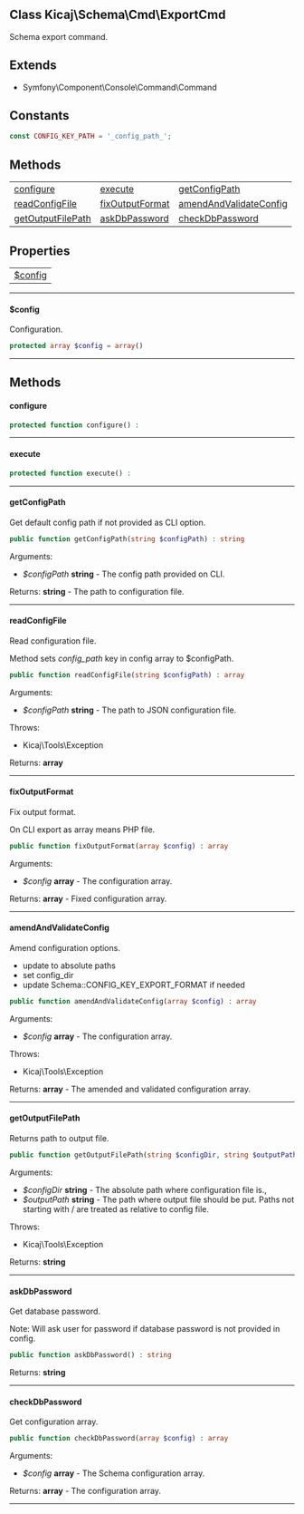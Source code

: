 ## Class Kicaj\Schema\Cmd\ExportCmd
Schema export command.

## Extends

- Symfony\Component\Console\Command\Command

## Constants

```php
const CONFIG_KEY_PATH = '_config_path_';
```

## Methods

|                                                    |                                                    |                                                    |
| -------------------------------------------------- | -------------------------------------------------- | -------------------------------------------------- |
|              [configure](#configure)               |                [execute](#execute)                 |          [getConfigPath](#getconfigpath)           |
|         [readConfigFile](#readconfigfile)          |        [fixOutputFormat](#fixoutputformat)         | [amendAndValidateConfig](#amendandvalidateconfig)  |
|      [getOutputFilePath](#getoutputfilepath)       |          [askDbPassword](#askdbpassword)           |        [checkDbPassword](#checkdbpassword)         |

## Properties

|                      |
| -------------------- |
|  [$config](#config)  |

-------

#### $config
Configuration.

```php
protected array $config = array()
```

-------
## Methods
#### configure

```php
protected function configure() : 
```

-------
#### execute

```php
protected function execute() : 
```

-------
#### getConfigPath
Get default config path if not provided as CLI option.
```php
public function getConfigPath(string $configPath) : string
```
Arguments:
- _$configPath_ **string** - The config path provided on CLI.

Returns: **string** - The path to configuration file.

-------
#### readConfigFile
Read configuration file.

Method sets _config_path_ key in config array to $configPath.
```php
public function readConfigFile(string $configPath) : array
```
Arguments:
- _$configPath_ **string** - The path to JSON configuration file.

Throws:
- Kicaj\Tools\Exception

Returns: **array**

-------
#### fixOutputFormat
Fix output format.

On CLI export as array means PHP file.
```php
public function fixOutputFormat(array $config) : array
```
Arguments:
- _$config_ **array** - The configuration array.

Returns: **array** - Fixed configuration array.

-------
#### amendAndValidateConfig
Amend configuration options.

- update to absolute paths
- set config_dir
- update Schema::CONFIG_KEY_EXPORT_FORMAT if needed
```php
public function amendAndValidateConfig(array $config) : array
```
Arguments:
- _$config_ **array** - The configuration array.

Throws:
- Kicaj\Tools\Exception

Returns: **array** - The amended and validated configuration array.

-------
#### getOutputFilePath
Returns path to output file.
```php
public function getOutputFilePath(string $configDir, string $outputPath) : string
```
Arguments:
- _$configDir_ **string** - The absolute path where configuration file is., 
- _$outputPath_ **string** - The path where output file should be put. Paths not starting with / are treated
as relative to config file.

Throws:
- Kicaj\Tools\Exception

Returns: **string**

-------
#### askDbPassword
Get database password.

Note: Will ask user for password if database password is not provided in config.
```php
public function askDbPassword() : string
```

Returns: **string**

-------
#### checkDbPassword
Get configuration array.
```php
public function checkDbPassword(array $config) : array
```
Arguments:
- _$config_ **array** - The Schema configuration array.

Returns: **array** - The configuration array.

-------
